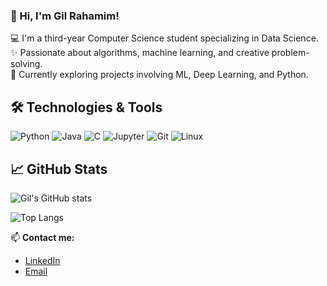 ### 👋 Hi, I'm Gil Rahamim!

💻 I'm a third-year Computer Science student specializing in Data Science.  
✨ Passionate about algorithms, machine learning, and creative problem-solving.  
🚀 Currently exploring projects involving ML, Deep Learning, and Python.


## 🛠️ Technologies & Tools
![Python](https://img.shields.io/badge/-Python-black?style=flat-square&logo=python)
![Java](https://img.shields.io/badge/-Java-blue?style=flat-square&logo=openjdk)
![C](https://img.shields.io/badge/-C-00599C?style=flat-square&logo=c)
![Jupyter](https://img.shields.io/badge/-Jupyter-orange?style=flat-square&logo=jupyter)
![Git](https://img.shields.io/badge/-Git-red?style=flat-square&logo=git)
![Linux](https://img.shields.io/badge/-Linux-black?style=flat-square&logo=linux)

## 📈 GitHub Stats
![Gil's GitHub stats](https://github-readme-stats.vercel.app/api?username=<GilRahamim>&show_icons=true&theme=radical)

![Top Langs](https://github-readme-stats.vercel.app/api/top-langs/?username=<GilRahamim>&layout=compact&theme=radical)




📫 **Contact me:**
- [LinkedIn](https://www.linkedin.com/in/gil-rahamm/)
- [Email](gilrahamim1@gmail.com)
